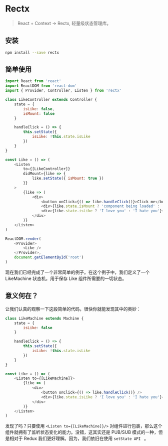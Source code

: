 # Rectx

> React + Context -> Rectx, 轻量级状态管理库。

## 安装

```bash
npm install --save rectx
```

## 简单使用

```js
import React from 'react'
import ReactDOM from 'react-dom'
import { Provider, Controller, Listen } from 'rectx'

class LikeController extends Controller {
    state = {
        isLike: false,
        isMount: false
    }

    handleClick = () => {
        this.setState({
            isLike: !this.state.isLike
        })
    }
}

const Like = () => (
    <Listen
        to={[LikeController]}
        didMount={like => {
            like.setState({ isMount: true })
        }}
    >
        {like => (
            <div>
                <button onClick={() => like.handleClick()}>Click me</button>
                <div>{like.state.isMount ? 'component being loaded' : 'component not loaded'}</div>
                <div>{like.state.isLike ? 'I love you' : 'I hate you'}</div>
            </div>
        )}
    </Listen>
)

ReactDOM.render(
    <Provider>
        <Like />
    </Provider>,
    document.getElementById('root')
)
```

现在我们已经完成了一个非常简单的例子。在这个例子中，我们定义了一个 LikeMachine 状态机，用于保存 Like 组件所需要的一切状态。

## 意义何在？

让我们认真的观察一下这段简单的代码，很快你就能发现其中的奥妙：

```js
class LikeMachine extends Machine {
    state = {
        isLike: false
    }

    handleClick = () => {
        this.setState({
            isLike: !this.state.isLike
        })
    }
}

const Like = () => (
    <Listen to={[LikeMachine]}>
        {like => (
            <div>
                <button onClick={() => like.handleClick()} />
                <div>{like.state.isLike ? 'I love you' : 'I hate you'}</div>
            </div>
        )}
    </Listen>
)
```

发现了吗？只要使用 `<Listen to={[LikeMachine]}/>` 对组件进行包裹，那么这个组件就拥有了监听状态变化的能力。没错，这其实还是 PUB/SUB 模式的一种，但是相对于 Redux 我们更好理解。因为，我们依旧在使用 ``setState API `` 。




